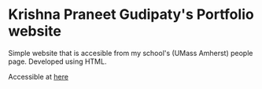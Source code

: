 # Krishna Praneet Gudipaty's Portfolio website
 
 Simple website that is accesible from my school's (UMass Amherst) people page. Developed using HTML. 

 Accessible at [here](shorturl.at/jzMT4)